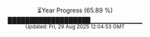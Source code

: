 <p align="center">
⏳Year Progress (65.89 %)<br>
███████████████████▁▁▁▁▁▁▁▁▁▁▁ <br>
<sub>Updated: Fri, 29 Aug 2025 12:04:53 GMT</sub>
</p>

